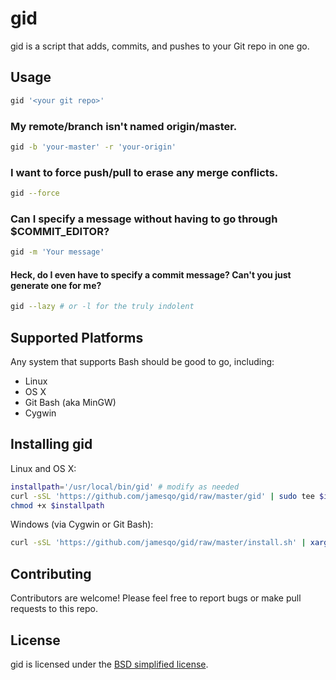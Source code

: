 # gid

gid is a script that adds, commits, and pushes to your Git repo in one go.

## Usage

```bash
gid '<your git repo>'
```

### My remote/branch isn't named origin/master.

```bash
gid -b 'your-master' -r 'your-origin'
```

### I want to force push/pull to erase any merge conflicts.

```bash
gid --force
```

### Can I specify a message without having to go through $COMMIT_EDITOR?

```bash
gid -m 'Your message'
```

#### Heck, do I even have to specify a commit message? Can't you just generate one for me?

```bash
gid --lazy # or -l for the truly indolent
```

## Supported Platforms

Any system that supports Bash should be good to go, including:

- Linux
- OS X
- Git Bash (aka MinGW)
- Cygwin

## Installing gid

Linux and OS X:

```bash
installpath='/usr/local/bin/gid' # modify as needed
curl -sSL 'https://github.com/jamesqo/gid/raw/master/gid' | sudo tee $installpath
chmod +x $installpath
```

Windows (via Cygwin or Git Bash):

```bash
curl -sSL 'https://github.com/jamesqo/gid/raw/master/install.sh' | xargs -0 bash --noprofile -c && PATH+=:~/AppData/Local/gid
```

## Contributing

Contributors are welcome! Please feel free to report bugs or make pull requests to this repo.

## License

gid is licensed under the [BSD simplified license](license.bsd).
